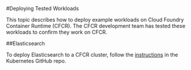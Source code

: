 #Deploying Tested Workloads

This topic describes how to deploy example workloads on Cloud Foundry Container Runtime (CFCR). The CFCR development team has tested these workloads to confirm they work on CFCR.

##Elasticsearch

To deploy Elasticsearch to a CFCR cluster, follow the [instructions](https://github.com/kubernetes/examples/blob/master/staging/elasticsearch/README.md) in the Kubernetes GitHub repo.